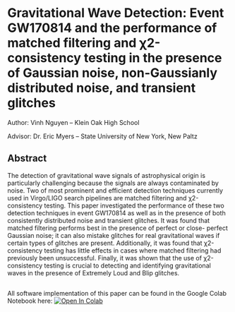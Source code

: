 # Gravitational Wave Detection: Event GW170814 and the performance of matched filtering and χ2-consistency testing in the presence of Gaussian noise, non-Gaussianly distributed noise, and transient glitches

Author: Vinh Nguyen – Klein Oak High School

Advisor: Dr. Eric Myers – State University of New York, New Paltz

## Abstract

The detection of gravitational wave signals of astrophysical origin is particularly challenging because the signals are always contaminated by noise. Two of most prominent and efficient detection techniques currently used in Virgo/LIGO search pipelines are matched filtering and χ2- consistency testing. This paper investigated the performance of these two detection techniques in event GW170814 as well as in the presence of both consistently distributed noise and transient glitches. It was found that matched filtering performs best in the presence of perfect or close- perfect Gaussian noise; it can also mistake glitches for real gravitational waves if certain types of glitches are present. Additionally, it was found that χ2-consistency testing has little effects in cases where matched filtering had previously been unsuccessful. Finally, it was shown that the use of χ2-consistency testing is crucial to detecting and identifying gravitational waves in the presence of Extremely Loud and Blip glitches.

## 

All software implementation of this paper can be found in the Google Colab Notebook here: [![Open In Colab](https://colab.research.google.com/assets/colab-badge.svg)](https://colab.research.google.com/drive/10q3SdhNjWyoZaVPdLqyoCEsSovplvMrK?usp=sharing)

 

